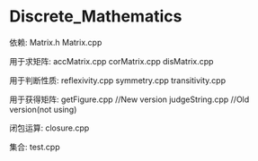 # Discrete_Mathematics

依赖:
	Matrix.h 
	Matrix.cpp

用于求矩阵:
	accMatrix.cpp
	corMatrix.cpp
	disMatrix.cpp

用于判断性质:
	reflexivity.cpp
	symmetry.cpp
	transitivity.cpp

用于获得矩阵:
	getFigure.cpp //New version
	judgeString.cpp //Old version(not using)

闭包运算:
	closure.cpp

集合:
	test.cpp
